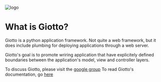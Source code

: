 ![logo](http://i.imgur.com/Ckokr.png)

What is Giotto?
===============

Giotto is a python application framework. Not quite a web framework, but it does
include plumbing for deploying applications through a web server.

Giotto's goal is to promote wriring application that have explicitely defined boundaries between
the application's model, view and controller layers.

To discuss Giotto, please visit the [google group](https://groups.google.com/forum/#!forum/giotto-framework)
To read Giotto's documentation, go [here](http://giotto.readthedocs.org/en/latest/index.html)